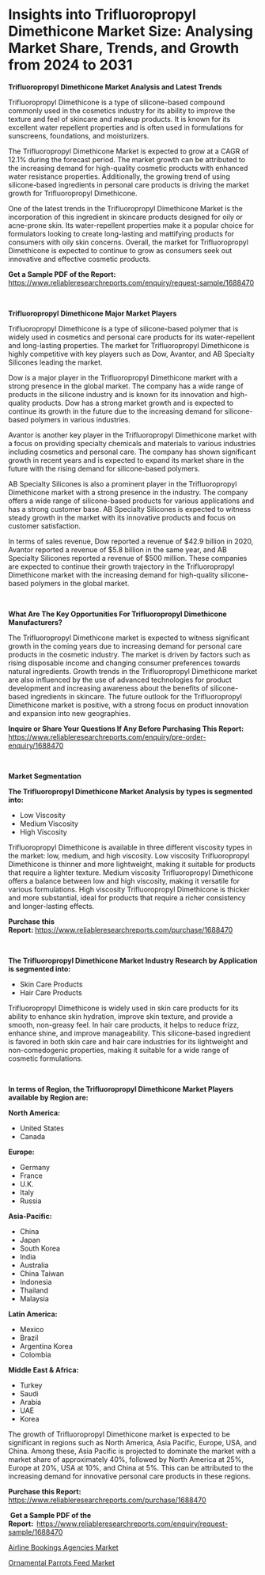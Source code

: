 <p><h1>Insights into Trifluoropropyl Dimethicone Market Size: Analysing Market Share, Trends, and Growth from 2024 to 2031</h1></p><p><strong>Trifluoropropyl Dimethicone Market Analysis and Latest Trends</strong></p>
<p><p>Trifluoropropyl Dimethicone is a type of silicone-based compound commonly used in the cosmetics industry for its ability to improve the texture and feel of skincare and makeup products. It is known for its excellent water repellent properties and is often used in formulations for sunscreens, foundations, and moisturizers.</p><p>The Trifluoropropyl Dimethicone Market is expected to grow at a CAGR of 12.1% during the forecast period. The market growth can be attributed to the increasing demand for high-quality cosmetic products with enhanced water resistance properties. Additionally, the growing trend of using silicone-based ingredients in personal care products is driving the market growth for Trifluoropropyl Dimethicone.</p><p>One of the latest trends in the Trifluoropropyl Dimethicone Market is the incorporation of this ingredient in skincare products designed for oily or acne-prone skin. Its water-repellent properties make it a popular choice for formulators looking to create long-lasting and mattifying products for consumers with oily skin concerns. Overall, the market for Trifluoropropyl Dimethicone is expected to continue to grow as consumers seek out innovative and effective cosmetic products.</p></p>
<p><strong>Get a Sample PDF of the Report:&nbsp;</strong> <a href="https://www.reliableresearchreports.com/enquiry/request-sample/1688470">https://www.reliableresearchreports.com/enquiry/request-sample/1688470</a></p>
<p>&nbsp;</p>
<p><strong>Trifluoropropyl Dimethicone Major Market Players</strong></p>
<p><p>Trifluoropropyl Dimethicone is a type of silicone-based polymer that is widely used in cosmetics and personal care products for its water-repellent and long-lasting properties. The market for Trifluoropropyl Dimethicone is highly competitive with key players such as Dow, Avantor, and AB Specialty Silicones leading the market.</p><p>Dow is a major player in the Trifluoropropyl Dimethicone market with a strong presence in the global market. The company has a wide range of products in the silicone industry and is known for its innovation and high-quality products. Dow has a strong market growth and is expected to continue its growth in the future due to the increasing demand for silicone-based polymers in various industries.</p><p>Avantor is another key player in the Trifluoropropyl Dimethicone market with a focus on providing specialty chemicals and materials to various industries including cosmetics and personal care. The company has shown significant growth in recent years and is expected to expand its market share in the future with the rising demand for silicone-based polymers.</p><p>AB Specialty Silicones is also a prominent player in the Trifluoropropyl Dimethicone market with a strong presence in the industry. The company offers a wide range of silicone-based products for various applications and has a strong customer base. AB Specialty Silicones is expected to witness steady growth in the market with its innovative products and focus on customer satisfaction.</p><p>In terms of sales revenue, Dow reported a revenue of $42.9 billion in 2020, Avantor reported a revenue of $5.8 billion in the same year, and AB Specialty Silicones reported a revenue of $500 million. These companies are expected to continue their growth trajectory in the Trifluoropropyl Dimethicone market with the increasing demand for high-quality silicone-based polymers in the global market.</p></p>
<p>&nbsp;</p>
<p><strong>What Are The Key Opportunities For Trifluoropropyl Dimethicone Manufacturers?</strong></p>
<p><p>The Trifluoropropyl Dimethicone market is expected to witness significant growth in the coming years due to increasing demand for personal care products in the cosmetic industry. The market is driven by factors such as rising disposable income and changing consumer preferences towards natural ingredients. Growth trends in the Trifluoropropyl Dimethicone market are also influenced by the use of advanced technologies for product development and increasing awareness about the benefits of silicone-based ingredients in skincare. The future outlook for the Trifluoropropyl Dimethicone market is positive, with a strong focus on product innovation and expansion into new geographies.</p></p>
<p><strong>Inquire or Share Your Questions If Any Before Purchasing This Report:</strong> <a href="https://www.reliableresearchreports.com/enquiry/pre-order-enquiry/1688470">https://www.reliableresearchreports.com/enquiry/pre-order-enquiry/1688470</a></p>
<p>&nbsp;</p>
<p><strong>Market Segmentation</strong></p>
<p><strong>The Trifluoropropyl Dimethicone Market Analysis by types is segmented into:</strong></p>
<p><ul><li>Low Viscosity</li><li>Medium Viscosity</li><li>High Viscosity</li></ul></p>
<p><p>Trifluoropropyl Dimethicone is available in three different viscosity types in the market: low, medium, and high viscosity. Low viscosity Trifluoropropyl Dimethicone is thinner and more lightweight, making it suitable for products that require a lighter texture. Medium viscosity Trifluoropropyl Dimethicone offers a balance between low and high viscosity, making it versatile for various formulations. High viscosity Trifluoropropyl Dimethicone is thicker and more substantial, ideal for products that require a richer consistency and longer-lasting effects.</p></p>
<p><strong>Purchase this Report:&nbsp;</strong><a href="https://www.reliableresearchreports.com/purchase/1688470">https://www.reliableresearchreports.com/purchase/1688470</a></p>
<p>&nbsp;</p>
<p><strong>The Trifluoropropyl Dimethicone Market Industry Research by Application is segmented into:</strong></p>
<p><ul><li>Skin Care Products</li><li>Hair Care Products</li></ul></p>
<p><p>Trifluoropropyl Dimethicone is widely used in skin care products for its ability to enhance skin hydration, improve skin texture, and provide a smooth, non-greasy feel. In hair care products, it helps to reduce frizz, enhance shine, and improve manageability. This silicone-based ingredient is favored in both skin care and hair care industries for its lightweight and non-comedogenic properties, making it suitable for a wide range of cosmetic formulations.</p></p>
<p>&nbsp;</p>
<p><strong>In terms of Region, the Trifluoropropyl Dimethicone Market Players available by Region are:</strong></p>
<p>
    <p> <strong> North America: </strong>
        <ul>
            <li>United States</li>
            <li>Canada</li>
        </ul>
        </p> 
    <p> <strong> Europe: </strong>
        <ul>
            <li>Germany</li>
            <li>France</li>
            <li>U.K.</li>
            <li>Italy</li>
            <li>Russia</li>
        </ul>
        </p> 
    <p> <strong> Asia-Pacific: </strong>
        <ul>
            <li>China</li>
            <li>Japan</li>
            <li>South Korea</li>
            <li>India</li>
            <li>Australia</li>
            <li>China Taiwan</li>
            <li>Indonesia</li>
            <li>Thailand</li>
            <li>Malaysia</li>
        </ul>
        </p> 
    <p> <strong> Latin America: </strong>
        <ul>
            <li>Mexico</li>
            <li>Brazil</li>
            <li>Argentina Korea</li>
            <li>Colombia</li>
        </ul>
        </p> 
    <p> <strong> Middle East & Africa: </strong>
        <ul>
            <li>Turkey</li>
            <li>Saudi</li>
            <li>Arabia</li>
            <li>UAE</li>
            <li>Korea</li>
        </ul>
    </p>
    </p>
<p><p>The growth of Trifluoropropyl Dimethicone market is expected to be significant in regions such as North America, Asia Pacific, Europe, USA, and China. Among these, Asia Pacific is projected to dominate the market with a market share of approximately 40%, followed by North America at 25%, Europe at 20%, USA at 10%, and China at 5%. This can be attributed to the increasing demand for innovative personal care products in these regions.</p></p>
<p><strong>Purchase this Report: </strong><a href="https://www.reliableresearchreports.com/purchase/1688470">https://www.reliableresearchreports.com/purchase/1688470</a></p>
<p>&nbsp;<strong>Get a Sample PDF of the Report:&nbsp;&nbsp;</strong><a href="https://www.reliableresearchreports.com/enquiry/request-sample/1688470">https://www.reliableresearchreports.com/enquiry/request-sample/1688470</a></p>
<p><strong></strong></p>
<p><p><a href="https://issuu.com/reportprime-2/docs/airline-bookings-agencies-market-size-2030.pptx">Airline Bookings Agencies Market</a></p><p><a href="https://issuu.com/reportprime-2/docs/ornamental-parrots-feed-market-size-2030.pptx">Ornamental Parrots Feed Market</a></p></p>